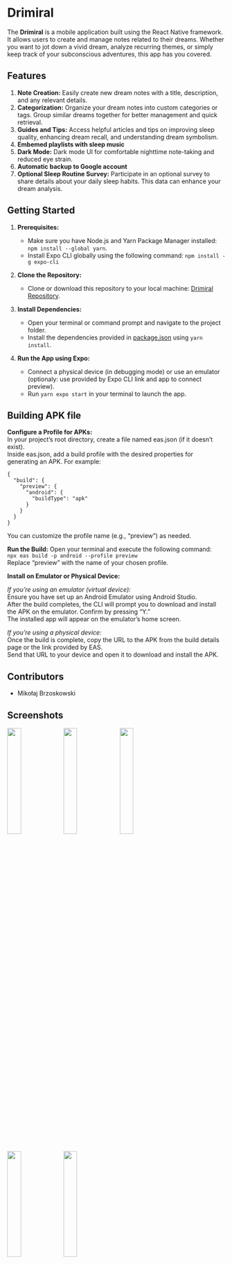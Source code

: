 # Drimiral

The **Drimiral** is a mobile application built using the React Native framework. It allows users to create and manage notes related to their dreams. Whether you want to jot down a vivid dream, analyze recurring themes, or simply keep track of your subconscious adventures, this app has you covered.

## Features

1. **Note Creation:** Easily create new dream notes with a title, description, and any relevant details.
2. **Categorization:** Organize your dream notes into custom categories or tags. Group similar dreams together for better management and quick retrieval.
3. **Guides and Tips:** Access helpful articles and tips on improving sleep quality, enhancing dream recall, and understanding dream symbolism.
4. **Embemed playlists with sleep music**
5. **Dark Mode:** Dark mode UI for comfortable nighttime note-taking and reduced eye strain.
6. **Automatic backup to Google account** 
7. **Optional Sleep Routine Survey:** Participate in an optional survey to share details about your daily sleep habits. This data can enhance your dream analysis.

## Getting Started

1. **Prerequisites:**
    - Make sure you have Node.js and Yarn Package Manager installed: 
    `npm install --global yarn`.
    - Install Expo CLI globally using the following command: 
    `npm install -g expo-cli`

2. **Clone the Repository:**
    - Clone or download this repository to your local machine: [Drimiral Repository](https://github.com/Mikolaj-Brzoskowski/Drimiral).

3. **Install Dependencies:**
    - Open your terminal or command prompt and navigate to the project folder.
    - Install the dependencies provided in [package.json](https://github.com/Mikolaj-Brzoskowski/Drimiral/blob/master/package.json) using `yarn install`.

4. **Run the App using Expo:**
    - Connect a physical device (in debugging mode) or use an emulator (optionaly: use provided by Expo CLI link and app to connect preview).
    - Run `yarn expo start` in your terminal to launch the app.

## Building APK file
**Configure a Profile for APKs:**\
In your project’s root directory, create a file named eas.json (if it doesn’t exist).\
Inside eas.json, add a build profile with the desired properties for generating an APK. For example:

```
{
  "build": {
    "preview": {
      "android": {
        "buildType": "apk"
      }
    }
  }
}
```

You can customize the profile name (e.g., “preview”) as needed.

**Run the Build:**
Open your terminal and execute the following command:\
`npx eas build -p android --profile preview`\
Replace “preview” with the name of your chosen profile.

**Install on Emulator or Physical Device:**

*If you’re using an emulator (virtual device):*\
Ensure you have set up an Android Emulator using Android Studio.\
After the build completes, the CLI will prompt you to download and install the APK on the emulator. Confirm by pressing “Y.”\
The installed app will appear on the emulator’s home screen.

*If you’re using a physical device:*\
Once the build is complete, copy the URL to the APK from the build details page or the link provided by EAS.\
Send that URL to your device and open it to download and install the APK.

## Contributors
- Mikołaj Brzoskowski

## Screenshots
<div>
<img align=top src="https://github.com/Mikolaj-Brzoskowski/Drimiral_native/blob/master/assets/screenshots/mainpage.jpg" width=25% height=25%>
<img align=top src="https://github.com/Mikolaj-Brzoskowski/Drimiral_native/blob/master/assets/screenshots/notes.jpg" width=25% height=25%>
<img align=top src="https://github.com/Mikolaj-Brzoskowski/Drimiral_native/blob/master/assets/screenshots/survey.jpg" width=25% height=25%>
<img align=top src="https://github.com/Mikolaj-Brzoskowski/Drimiral_native/blob/master/assets/screenshots/guides.jpg" width=25% height=25%>
<img align=top src="https://github.com/Mikolaj-Brzoskowski/Drimiral_native/blob/master/assets/screenshots/music.jpg" width=25% height=25%>
</div>